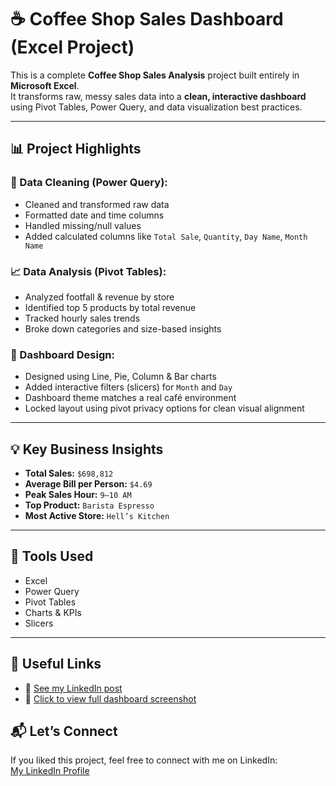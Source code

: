# ☕ Coffee Shop Sales Dashboard (Excel Project)

This is a complete **Coffee Shop Sales Analysis** project built entirely in **Microsoft Excel**.  
It transforms raw, messy sales data into a **clean, interactive dashboard** using Pivot Tables, Power Query, and data visualization best practices.

---

## 📊 Project Highlights

### 🔧 Data Cleaning (Power Query):
- Cleaned and transformed raw data
- Formatted date and time columns
- Handled missing/null values
- Added calculated columns like `Total Sale`, `Quantity`, `Day Name`, `Month Name`

### 📈 Data Analysis (Pivot Tables):
- Analyzed footfall & revenue by store
- Identified top 5 products by total revenue
- Tracked hourly sales trends
- Broke down categories and size-based insights

### 🎨 Dashboard Design:
- Designed using Line, Pie, Column & Bar charts
- Added interactive filters (slicers) for `Month` and `Day`
- Dashboard theme matches a real café environment
- Locked layout using pivot privacy options for clean visual alignment

---

## 💡 Key Business Insights
- **Total Sales:** `$698,812`  
- **Average Bill per Person:** `$4.69`  
- **Peak Sales Hour:** `9–10 AM`  
- **Top Product:** `Barista Espresso`  
- **Most Active Store:** `Hell’s Kitchen`

---

## 📎 Tools Used
- Excel  
- Power Query  
- Pivot Tables  
- Charts & KPIs  
- Slicers

---

## 🔗 Useful Links

- 🔗 [See my LinkedIn post](https://www.linkedin.com/in/pratik-hingwe/)
- 📸 [Click to view full dashboard screenshot](https://github.com/pratik3232/Coffee-Shop-Sales-Analysis/blob/4209d2585048720fb74eb56d58a97d85d032bfac/Coffee%20Shop%20Analatics.png)
  


## 📬 Let’s Connect

If you liked this project, feel free to connect with me on LinkedIn:  
[My LinkedIn Profile](https://www.linkedin.com/in/pratik-hingwe/)


